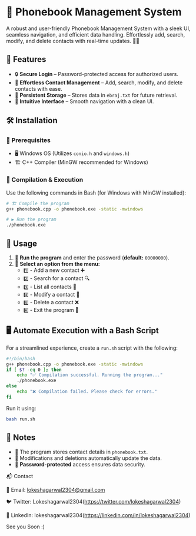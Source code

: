 # 📖 Phonebook Management System

A robust and user-friendly Phonebook Management System with a sleek UI, seamless navigation, and efficient data handling. Effortlessly add, search, modify, and delete contacts with real-time updates. 📇✨

## 🚀 Features
- 🔒 **Secure Login** – Password-protected access for authorized users.
- 📌 **Effortless Contact Management** – Add, search, modify, and delete contacts with ease.
- 📂 **Persistent Storage** – Stores data in `ebraj.txt` for future retrieval.
- 🎨 **Intuitive Interface** – Smooth navigation with a clean UI.

## 🛠️ Installation
### 📌 Prerequisites
- 🖥️ Windows OS (Utilizes `conio.h` and `windows.h`)
- 🏗️ C++ Compiler (MinGW recommended for Windows)

### 🔧 Compilation & Execution
Use the following commands in Bash (for Windows with MinGW installed):

```bash
# 🏗️ Compile the program
g++ phonebook.cpp -o phonebook.exe -static -mwindows

# ▶️ Run the program
./phonebook.exe
```

## 🎯 Usage
1. 🔑 **Run the program** and enter the password (**default:** `00000000`).
2. 📜 **Select an option from the menu:**
   - `1️⃣` - Add a new contact ➕
   - `2️⃣` - Search for a contact 🔍
   - `3️⃣` - List all contacts 📜
   - `4️⃣` - Modify a contact 📝
   - `5️⃣` - Delete a contact ❌
   - `6️⃣` - Exit the program 🚪

## 🖥️ Automate Execution with a Bash Script
For a streamlined experience, create a `run.sh` script with the following:

```bash
#!/bin/bash
g++ phonebook.cpp -o phonebook.exe -static -mwindows
if [ $? -eq 0 ]; then
    echo "✅ Compilation successful. Running the program..."
    ./phonebook.exe
else
    echo "❌ Compilation failed. Please check for errors."
fi
```

Run it using:
```bash
bash run.sh
```

## 📝 Notes
- 📂 The program stores contact details in `phonebook.txt`.
- 🔄 Modifications and deletions automatically update the data.
- 🔑 **Password-protected** access ensures data security.

📬 Contact

📧 Email: lokeshagarwal2304@gmail.com

🐦 Twitter: Lokeshagarwal2304(https://twitter.com/lokeshagarwal2304)

💼 LinkedIn: lokeshagarwal2304(https://linkedin.com/in/lokeshagarwal2304)

See you Soon :)
